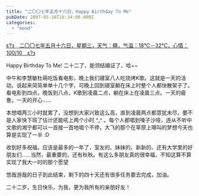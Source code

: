 ```yaml
---
title: "二〇〇七年五月十六日，Happy Birthday To Me"
pubDate: 2007-05-16T16:34:00.000Z
categories: 
  - "mood"
---
```


[ε?з　二〇〇七年五月十六日，星期三，天气：睛，气温：18℃－32℃，心情：100/10　ε?з](https://www.liuweinan.com)

  

Happy Birthday To Me! 二十二了，能领结婚证了，哈~~

中午和李慧敏杜萌吃饭看电影，晚上我们寝室八人吃烧烤K歌。这就是一天的活动，说起来简简单单十几个字，可晚上回到寝室躺在床上时整个人都快散架子了。看电影到四点，晚饭到八点，K歌到凌晨二点，躺在床上在凌晨三点。一天的疲惫，一天的开心……

本想唱两三小时就累了，没想到大家兴致这么高，直到凌晨两点都意犹未尽，要不是人家快下班了估计还能吼上两个小时 ^\_^ 。每个人都唱到嗓子沙哑，连从不听中文歌的湘宁都可以一首接一首地唱个不停，大飞的那个在草原上嗥叫的梦想今天也算是实现了一半 :D

收到好多祝福，应该是最多的一年了，室友的、妹妹的、新新的、还有大学里的好朋友们……当然，最重要的，还有秋秋。有这么多朋友真的很幸福，不知这算不算实现了我大一时的那个愿望

悠哉游哉的日子到此结束，剩下的四十天还有很多任务要去完成，加油。

二十二岁，生日快乐，为我，更为我所有的亲朋好友！
